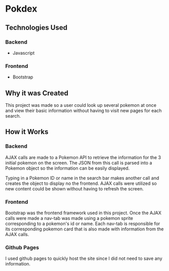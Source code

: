 # Pokdex

## Technologies Used

### Backend
- Javascript

### Frontend
- Bootstrap

## Why it was Created
This project was made so a user could look up several pokemon at once
and view their basic information without having to visit new pages for each search.

## How it Works

### Backend
AJAX calls are made to a Pokemon API to retrieve the information for the 3 initial pokemon on the screen. The JSON from this call is parsed into a Pokemon object so the information 
can be easily displayed.

Typing in a Pokemon ID or name in the search bar makes another call and creates the object to display no the frontend. AJAX calls were utilized so new content could be shown without
having to refresh the screen.

### Frontend
Bootstrap was the frontend framework used in this project. Once the AJAX calls were made 
a nav-tab was made using a pokemon sprite corresponding to a pokemon's id or name.
Each nav-tab is responsible for its corresponding pokemon card that is also made with
information from the AJAX calls.

### Github Pages
I used github pages to quickly host the site since I did not need to save any information.
